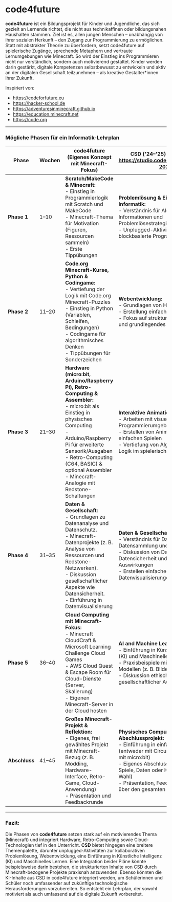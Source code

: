 # code4future

**code4future** ist ein Bildungsprojekt für Kinder und Jugendliche, das sich gezielt an Lernende richtet, die nicht aus technikaffinen oder bildungsnahen Haushalten stammen. Ziel ist es, allen jungen Menschen – unabhängig von ihrer sozialen Herkunft – den Zugang zur Programmierung zu ermöglichen. Statt mit abstrakter Theorie zu überfordern, setzt code4future auf spielerische Zugänge, sprechende Metaphern und vertraute Lernumgebungen wie Minecraft. So wird der Einstieg ins Programmieren nicht nur verständlich, sondern auch motivierend gestaltet. Kinder werden darin gestärkt, digitale Kompetenzen selbstbewusst zu entwickeln und aktiv an der digitalen Gesellschaft teilzunehmen – als kreative Gestalter*innen ihrer Zukunft.

Inspiriert von:
* https://codeforfuture.eu
* https://hacker-school.de
* https://adventuresinminecraft.github.io
* https://education.minecraft.net
* https://code.org

---

### Mögliche Phasen für ein Informatik-Lehrplan

| Phase | Wochen | code4future (Eigenes Konzept mit Minecraft-Fokus) | CSD ('24–'25) von Code.org https://studio.code.org/courses/csd-2024 |
|-------|---------|-----------------------------------------|----------------------------|
| **Phase 1** | 1–10 | **Scratch/MakeCode & Minecraft:**<br> - Einstieg in Programmierlogik mit Scratch und MakeCode<br> - Minecraft-Thema für Motivation (Figuren, Ressourcen sammeln)<br> - Erste Tippübungen | **Problemlösung & Einführung in die Informatik:**<br> - Verständnis für Algorithmen, Informationen und Problemlösestrategien<br> - Unplugged-Aktivitäten, einfache blockbasierte Programmierung |
| **Phase 2** | 11–20 | **Code.org Minecraft-Kurse, Python & Codingame:**<br> - Vertiefung der Logik mit Code.org Minecraft-Puzzles<br> - Einstieg in Python (Variablen, Schleifen, Bedingungen)<br> - Codingame für algorithmisches Denken<br> - Tippübungen für Sonderzeichen | **Webentwicklung:**<br> - Grundlagen von HTML & CSS<br> - Erstellung einfacher Webseiten<br> - Fokus auf strukturiertes Web-Layout und grundlegendes Webdesign |
| **Phase 3** | 21–30 | **Hardware (micro:bit, Arduino/Raspberry Pi), Retro-Computing & Assembler:**<br> - micro:bit als Einstieg in physisches Computing<br> - Arduino/Raspberry Pi für erweiterte Sensorik/Ausgaben<br> - Retro-Computing (C64, BASIC) & optional Assembler<br> - Minecraft-Analogie mit Redstone-Schaltungen | **Interaktive Animationen & Spiele:**<br> - Arbeiten mit visuellen Programmierumgebungen (GameLab)<br> - Erstellen von Animationen und einfachen Spielen<br> - Vertiefung von Algorithmen und Logik im spielerischen Kontext |
| **Phase 4** | 31–35 | **Daten & Gesellschaft:**<br> - Grundlagen zu Datenanalyse und Datenschutz. <br> - Minecraft-Datenprojekte (z. B. Analyse von Ressourcen und Redstone-Netzwerken). <br> - Diskussion gesellschaftlicher Aspekte wie Datensicherheit. <br> - Einführung in Datenvisualisierung | **Daten & Gesellschaft:**<br> - Verständnis für Daten, Datensammlung und -analyse<br> - Diskussion von Datenschutz, Datensicherheit und gesellschaftlichen Auswirkungen<br> - Erstellen einfacher Datenvisualisierungen |
| **Phase 5** | 36–40 | **Cloud Computing mit Minecraft-Fokus:**<br> - Minecraft CloudCraft & Microsoft Learning Challenge Cloud Games<br> - AWS Cloud Quest & Escape Room für Cloud-Dienste (Server, Skalierung)<br> - Eigenen Minecraft-Server in der Cloud hosten | **AI and Machine Learning:**<br> - Einführung in Künstliche Intelligenz (KI) und Maschinelles Lernen<br> - Praxisbeispiele mit einfachen ML-Modellen (z. B. Bilderkennung)<br> - Diskussion ethischer Fragen und gesellschaftlicher Auswirkungen |
| **Abschluss** | 41–45 | **Großes Minecraft-Projekt & Reflektion:**<br> - Eigenes, frei gewähltes Projekt mit Minecraft-Bezug (z. B. Modding, Hardware-Interface, Retro-Game, Cloud-Anwendung)<br> - Präsentation und Feedbackrunde | **Physisches Computing & Abschlussprojekt:**<br> - Einführung in einfache Hardware (entweder mit Circuit Playground oder mit micro:bit)<br> - Eigenes Abschlussprojekt (Web, Spiele, Daten oder Hardware, nach Wahl)<br> - Präsentation, Feedback, Reflexion über den gesamten Lernprozess |

---

### **Fazit:**  

Die Phasen von **code4future** setzen stark auf ein motivierendes Thema (Minecraft) und integriert Hardware, Retro-Computing sowie Cloud-Technologien tief in den Unterricht. **CSD** bietet hingegen eine breitere Themenpalette, darunter unplugged-Aktivitäten zur kollaborativen Problemlösung, Webentwicklung, eine Einführung in Künstliche Intelligenz (KI) und Maschinelles Lernen. Eine Integration beider Pläne könnte beispielsweise darin bestehen, die strukturierten Inhalte von CSD durch Minecraft-bezogene Projekte praxisnah anzuwenden. Ebenso könnten die KI-Inhalte aus CSD in code4future integriert werden, um Schülerinnen und Schüler noch umfassender auf zukünftige technologische Herausforderungen vorzubereiten. So entsteht ein Lehrplan, der sowohl motiviert als auch umfassend auf die digitale Zukunft vorbereitet.
